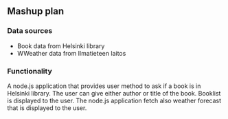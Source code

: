 ## Mashup plan

### Data sources
* Book data from Helsinki library
* WWeather data from Ilmatieteen laitos

### Functionality
A node.js application that provides user method to ask if a book is in Helsinki library. 
The user can give either author or title of the book. Booklist is displayed to the user.
The node.js application fetch also weather forecast that is displayed to the user.
